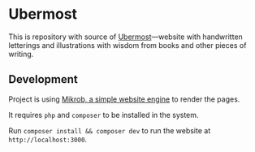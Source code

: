 # Ubermost

This is repository with source of [Ubermost](http://ubermost.com)—website with handwritten letterings and illustrations with wisdom from books and other pieces of writing.

## Development

Project is using [Mikrob, a simple website engine](https://github.com/macieklamberski/mikrob) to render the pages.

It requires `php` and `composer` to be installed in the system.

Run `composer install && composer dev` to run the website at `http://localhost:3000`.
